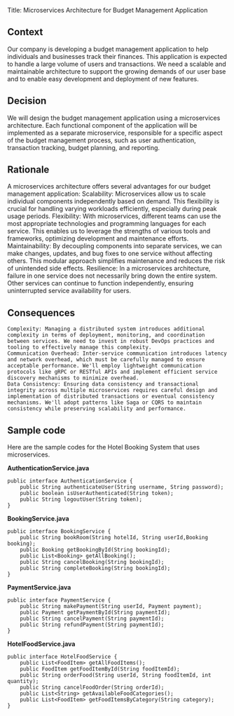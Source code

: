 Title: Microservices Architecture for Budget Management Application

## Context

Our company is developing a budget management application to help individuals and businesses track their finances. This application is expected to handle a large volume of users and transactions. We need a scalable and maintainable architecture to support the growing demands of our user base and to enable easy development and deployment of new features.

## Decision

We will design the budget management application using a microservices architecture. Each functional component of the application will be implemented as a separate microservice, responsible for a specific aspect of the budget management process, such as user authentication, transaction tracking, budget planning, and reporting.

## Rationale

A microservices architecture offers several advantages for our budget management application:
    Scalability: Microservices allow us to scale individual components independently based on demand. This flexibility is crucial for handling varying workloads efficiently,     especially during peak usage periods.
    Flexibility: With microservices, different teams can use the most appropriate technologies and programming languages for each service. This enables us to leverage the strengths of various tools and frameworks, optimizing development and maintenance efforts.
    Maintainability: By decoupling components into separate services, we can make changes, updates, and bug fixes to one service without affecting others. This modular approach simplifies maintenance and reduces the risk of unintended side effects.
    Resilience: In a microservices architecture, failure in one service does not necessarily bring down the entire system. Other services can continue to function independently, ensuring uninterrupted service availability for users.

## Consequences

    Complexity: Managing a distributed system introduces additional complexity in terms of deployment, monitoring, and coordination between services. We need to invest in robust DevOps practices and tooling to effectively manage this complexity.
    Communication Overhead: Inter-service communication introduces latency and network overhead, which must be carefully managed to ensure acceptable performance. We'll employ lightweight communication protocols like gRPC or RESTful APIs and implement efficient service discovery mechanisms to minimize overhead.
    Data Consistency: Ensuring data consistency and transactional integrity across multiple microservices requires careful design and implementation of distributed transactions or eventual consistency mechanisms. We'll adopt patterns like Saga or CQRS to maintain consistency while preserving scalability and performance.

## Sample code

Here are the sample codes for the Hotel Booking System that uses microservices. 

**AuthenticationService.java**
```
public interface AuthenticationService {
    public String authenticateUser(String username, String password);
    public boolean isUserAuthenticated(String token);
    public String logoutUser(String token);
}
```

**BookingService.java**
```
public interface BookingService {
    public String bookRoom(String hotelId, String userId,Booking booking);
    public Booking getBookingById(String bookingId);
    public List<Booking> getAllBooking();
    public String cancelBooking(String bookingId);
    public String completeBooking(String bookingId);
}
```

**PaymentService.java**
```
public interface PaymentService {
    public String makePayment(String userId, Payment payment);
    public Payment getPaymentById(String paymentId);
    public String cancelPayment(String paymentId);
    public String refundPayment(String paymentId);
}
```

**HotelFoodService.java**
```
public interface HotelFoodService {
    public List<FoodItem> getAllFoodItems();
    public FoodItem getFoodItemById(String foodItemId);
    public String orderFood(String userId, String foodItemId, int quantity);
    public String cancelFoodOrder(String orderId);
    public List<String> getAvailableFoodCategories();
    public List<FoodItem> getFoodItemsByCategory(String category);
}
```



